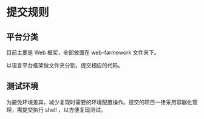 # 提交规则

## 平台分类

目前主要是 Web 框架，全部放置在 web-farmework 文件夹下。

以语言平台框架做文件夹分割，提交相应的代码。

## 测试环境

为避免环境差异，减少复现时需要的环境配置操作。提交的项目一律采用容器化管理，需提交执行 shell ，以方便复现测试。